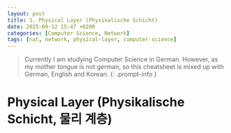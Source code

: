 ```yaml
---
layout: post
title: 1. Physical Layer (Physikalische Schicht)
date: 2025-09-12 15:47 +0200
categories: [Computer Science, Network]
tags: [nat, network, physical-layer, computer-science]
---
```


> Currently I am studying Computer Science in German. However, as my mother tongue is not german, so this cheatsheet is mixed up with German, English and Korean.
{: .prompt-info }


# Physical Layer (Physikalische Schicht, 물리 계층)